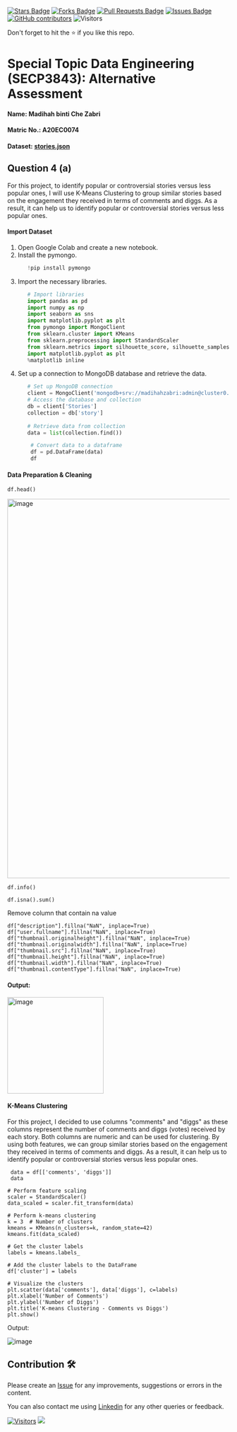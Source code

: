 <a href="https://github.com/drshahizan/SECP3843/stargazers"><img src="https://img.shields.io/github/stars/drshahizan/SECP3843" alt="Stars Badge"/></a>
<a href="https://github.com/drshahizan/SECP3843/network/members"><img src="https://img.shields.io/github/forks/drshahizan/SECP3843" alt="Forks Badge"/></a>
<a href="https://github.com/drshahizan/SECP3843/pulls"><img src="https://img.shields.io/github/issues-pr/drshahizan/SECP3843" alt="Pull Requests Badge"/></a>
<a href="https://github.com/drshahizan/SECP3843/issues"><img src="https://img.shields.io/github/issues/drshahizan/SECP3843" alt="Issues Badge"/></a>
<a href="https://github.com/drshahizan/SECP3843/graphs/contributors"><img alt="GitHub contributors" src="https://img.shields.io/github/contributors/drshahizan/SECP3843?color=2b9348"></a>
![Visitors](https://api.visitorbadge.io/api/visitors?path=https%3A%2F%2Fgithub.com%2Fdrshahizan%2FSECP3843&labelColor=%23d9e3f0&countColor=%23697689&style=flat)

Don't forget to hit the :star: if you like this repo.

# Special Topic Data Engineering (SECP3843): Alternative Assessment

#### Name: Madihah binti Che Zabri
#### Matric No.: A20EC0074
#### Dataset: <a href="https://github.com/drshahizan/dataset/blob/c8e9f4a7cbdb0c1b78ca2c73915ff56ceeb50e70/mongodb/07-stories/stories.json">stories.json</a>

## Question 4 (a)

For this project,  to identify popular or controversial stories versus less popular ones, I will use K-Means Clustering to group similar stories based on the engagement they received in terms of comments and diggs. As a result, it can help us to identify popular or controversial stories versus less popular ones.

#### Import Dataset

1. Open Google Colab and create a new notebook.
2. Install the pymongo.
   ```python
      !pip install pymongo
   ```
3. Import the necessary libraries.
   ```python
      # Import libraries
      import pandas as pd
      import numpy as np
      import seaborn as sns
      import matplotlib.pyplot as plt
      from pymongo import MongoClient
      from sklearn.cluster import KMeans
      from sklearn.preprocessing import StandardScaler
      from sklearn.metrics import silhouette_score, silhouette_samples
      import matplotlib.pyplot as plt  
      %matplotlib inline
   ```
4. Set up a connection to MongoDB database and retrieve the data.
   ```python
      # Set up MongoDB connection
      client = MongoClient('mongodb+srv://madihahzabri:admin@cluster0.xgsbper.mongodb.net/')
      # Access the database and collection
      db = client['Stories']
      collection = db['story']
      
      # Retrieve data from collection
      data = list(collection.find())

       # Convert data to a dataframe
       df = pd.DataFrame(data)
       df    
   ```

#### Data Preparation & Cleaning 

```
df.head()
```
<img width="858" alt="image" src="https://github.com/drshahizan/SECP3843/assets/73293104/f1f9c4a7-99fc-478e-8b53-eb7f06748035">

```
df.info()
```
```
df.isna().sum()
```
Remove column that contain na value     

```
df["description"].fillna("NaN", inplace=True)
df["user.fullname"].fillna("NaN", inplace=True)
df["thumbnail.originalheight"].fillna("NaN", inplace=True)
df["thumbnail.originalwidth"].fillna("NaN", inplace=True)
df["thumbnail.src"].fillna("NaN", inplace=True)
df["thumbnail.height"].fillna("NaN", inplace=True)
df["thumbnail.width"].fillna("NaN", inplace=True)
df["thumbnail.contentType"].fillna("NaN", inplace=True)
```

#### Output:
<img width="218" alt="image" src="https://github.com/drshahizan/SECP3843/assets/73293104/447ae6c3-697e-47ec-adde-dff2df95ad1e">


#### K-Means Clustering

For this project, I decided to use columns "comments" and "diggs" as these columns represent the number of comments and diggs (votes) received by each story. Both columns are numeric and can be used for clustering. By using both features, we can group similar stories based on the engagement they received in terms of comments and diggs. As a result, it can help us to identify popular or controversial stories versus less popular ones.

```
 data = df[['comments', 'diggs']]
 data
```
```
# Perform feature scaling
scaler = StandardScaler()
data_scaled = scaler.fit_transform(data)

# Perform k-means clustering
k = 3  # Number of clusters
kmeans = KMeans(n_clusters=k, random_state=42)
kmeans.fit(data_scaled)

# Get the cluster labels
labels = kmeans.labels_

# Add the cluster labels to the DataFrame
df['cluster'] = labels
```
```
# Visualize the clusters
plt.scatter(data['comments'], data['diggs'], c=labels)
plt.xlabel('Number of Comments')
plt.ylabel('Number of Diggs')
plt.title('K-means Clustering - Comments vs Diggs')
plt.show()
```
Output:

![image](https://github.com/drshahizan/SECP3843/assets/73293104/9e5497cc-2684-48d7-a884-c0e001fc8479)

## Contribution 🛠️
Please create an [Issue](https://github.com/drshahizan/special-topic-data-engineering/issues) for any improvements, suggestions or errors in the content.

You can also contact me using [Linkedin](https://www.linkedin.com/in/drshahizan/) for any other queries or feedback.

[![Visitors](https://api.visitorbadge.io/api/visitors?path=https%3A%2F%2Fgithub.com%2Fdrshahizan&labelColor=%23697689&countColor=%23555555&style=plastic)](https://visitorbadge.io/status?path=https%3A%2F%2Fgithub.com%2Fdrshahizan)
![](https://hit.yhype.me/github/profile?user_id=81284918)





